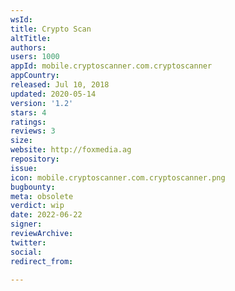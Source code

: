 ```yaml
---
wsId: 
title: Crypto Scan
altTitle: 
authors: 
users: 1000
appId: mobile.cryptoscanner.com.cryptoscanner
appCountry: 
released: Jul 10, 2018
updated: 2020-05-14
version: '1.2'
stars: 4
ratings: 
reviews: 3
size: 
website: http://foxmedia.ag
repository: 
issue: 
icon: mobile.cryptoscanner.com.cryptoscanner.png
bugbounty: 
meta: obsolete
verdict: wip
date: 2022-06-22
signer: 
reviewArchive: 
twitter: 
social: 
redirect_from: 

---
```


